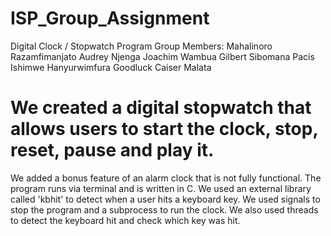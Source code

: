 # ISP_Group_Assignment
Digital Clock / Stopwatch Program
Group Members:
Mahalinoro Razamfimanjato
Audrey Njenga
Joachim Wambua
Gilbert Sibomana
Pacis Ishimwe Hanyurwimfura
Goodluck Caiser Malata
# We created a digital stopwatch that allows users to start the clock, stop, reset, pause and play it.
We added a bonus feature of an alarm clock that is not fully functional.
The program runs via terminal and is written in C.
We used an external library called 'kbhit' to detect when a user hits a keyboard key.
We used signals to stop the program and a subprocess to run the clock. 
We also used threads to detect the keyboard hit and check which key was hit.
